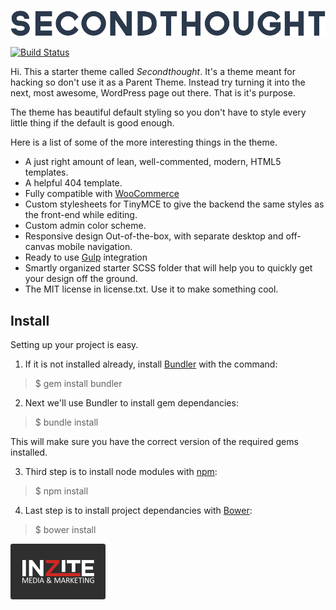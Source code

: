 ![secondthought Logo](https://raw.githubusercontent.com/Jursdotme/secondthought/master/img/logo.svg)

[![Build Status](https://travis-ci.org/mgmeyers/sumo.svg?branch=master)](https://travis-ci.org/Jursdotme/secondthought)

Hi. This a starter theme called *Secondthought*. It's a theme meant for hacking so don't use it as a Parent Theme. Instead try turning it into the next, most awesome, WordPress page out there. That is it's purpose.

The theme has beautiful default styling so you don't have to style every little thing if the default is good enough.

Here is a list of some of the more interesting things in the theme.

-	A just right amount of lean, well-commented, modern, HTML5 templates.
-	A helpful 404 template.
-	Fully compatible with [WooCommerce](http://www.woothemes.com/woocommerce/)
-	Custom stylesheets for TinyMCE to give the backend the same styles as the front-end while editing.
-	Custom admin color scheme.
-	Responsive design Out-of-the-box, with separate desktop and off-canvas mobile navigation.
-	Ready to use [Gulp](http://gulpjs.com/) integration
-	Smartly organized starter SCSS folder that will help you to quickly get your design off the ground.
-	The MIT license in license.txt. Use it to make something cool.

## Install

Setting up your project is easy.

1. If it is not installed already, install [Bundler](http://bundler.io/) with the command:
> $ gem install bundler

2. Next we'll use Bundler to install gem dependancies:
> $ bundle install

  This will make sure you have the correct version of the required gems installed.

3. Third step is to install node modules with [npm](http://nodejs.org/):
> $ npm install

4. Last step is to install project dependancies with [Bower](http://bower.io/):
> $ bower install

![Inzite Badge](https://raw.githubusercontent.com/Jursdotme/secondthought/master/img/inzite-badge.png)
